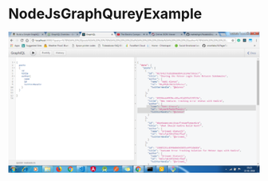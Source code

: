 # NodeJsGraphQureyExample
![alt text](https://github.com/maheshgiri/NodeJsGraphQureyExample/blob/master/sceentshot.png)

